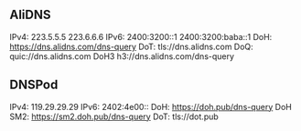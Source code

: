## AliDNS

IPv4: 223.5.5.5 223.6.6.6
IPv6: 2400:3200::1 2400:3200:baba::1
DoH: https://dns.alidns.com/dns-query
DoT: tls://dns.alidns.com
DoQ: quic://dns.alidns.com
DoH3 h3://dns.alidns.com/dns-query

## DNSPod

IPv4: 119.29.29.29
IPv6: 2402:4e00::
DoH: https://doh.pub/dns-query
DoH SM2: https://sm2.doh.pub/dns-query
DoT: tls://dot.pub
